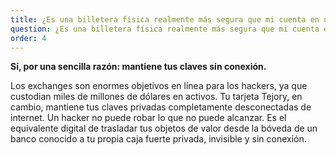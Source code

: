 ```yaml
---
title: ¿Es una billetera física realmente más segura que mi cuenta en un exchange?
question: ¿Es una billetera física realmente más segura que mi cuenta en un exchange?
order: 4
---
```

**Sí, por una sencilla razón: mantiene tus claves sin conexión.**

Los exchanges son enormes objetivos en línea para los hackers, ya que custodian miles de millones de dólares en activos. Tu tarjeta Tejory, en cambio, mantiene tus claves privadas completamente desconectadas de internet. Un hacker no puede robar lo que no puede alcanzar. Es el equivalente digital de trasladar tus objetos de valor desde la bóveda de un banco conocido a tu propia caja fuerte privada, invisible y sin conexión.
